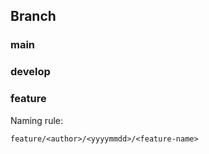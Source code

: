 ## Branch

### main

### develop

### feature

Naming rule:  

 `feature/<author>/<yyyymmdd>/<feature-name>`
